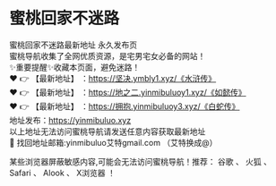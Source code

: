 # 蜜桃回家不迷路
蜜桃回家不迷路最新地址 永久发布页<br>
蜜桃导航收集了全网优质资源，是宅男宅女必备的网站！<br>
✨重要提醒✨收藏本页面，避免迷路！<br>
❤️ 👉 【最新地址】 ：https://坚决.ymbly1.xyz/《水浒传》<br>
❤️ 👉 【最新地址】 ：https://地之二.yinmibuluoy1.xyz/《如懿传》<br>
❤️ 👉 【最新地址】 ：https://拥抱.yinmibuluoy3.xyz/《白蛇传》<br>
地址发布：https://yinmibuluo.xyz<br>
以上地址无法访问蜜桃导航请发送任意内容获取最新地址<br>
📧 找回地址邮箱:yinmibuluo艾特gmail.com （艾特换成@）<br>

某些浏览器屏蔽敏感内容,可能会无法访问蜜桃导航！推荐： 谷歌 、 火狐 、 Safari 、 Alook 、 X浏览器 ！<br>
